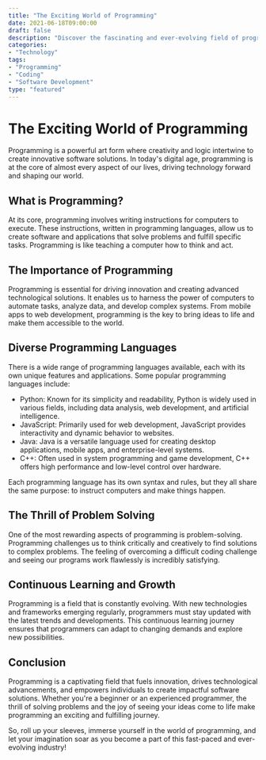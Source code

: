 ```yaml
---
title: "The Exciting World of Programming"
date: 2021-06-18T09:00:00
draft: false
description: "Discover the fascinating and ever-evolving field of programming"
categories:
- "Technology"
tags:
- "Programming"
- "Coding"
- "Software Development"
type: "featured"
---
```


# The Exciting World of Programming

Programming is a powerful art form where creativity and logic intertwine to create innovative software solutions. In today's digital age, programming is at the core of almost every aspect of our lives, driving technology forward and shaping our world.

## What is Programming?

At its core, programming involves writing instructions for computers to execute. These instructions, written in programming languages, allow us to create software and applications that solve problems and fulfill specific tasks. Programming is like teaching a computer how to think and act.

## The Importance of Programming

Programming is essential for driving innovation and creating advanced technological solutions. It enables us to harness the power of computers to automate tasks, analyze data, and develop complex systems. From mobile apps to web development, programming is the key to bring ideas to life and make them accessible to the world.

## Diverse Programming Languages

There is a wide range of programming languages available, each with its own unique features and applications. Some popular programming languages include:

- Python: Known for its simplicity and readability, Python is widely used in various fields, including data analysis, web development, and artificial intelligence.
- JavaScript: Primarily used for web development, JavaScript provides interactivity and dynamic behavior to websites.
- Java: Java is a versatile language used for creating desktop applications, mobile apps, and enterprise-level systems.
- C++: Often used in system programming and game development, C++ offers high performance and low-level control over hardware.

Each programming language has its own syntax and rules, but they all share the same purpose: to instruct computers and make things happen.

## The Thrill of Problem Solving

One of the most rewarding aspects of programming is problem-solving. Programming challenges us to think critically and creatively to find solutions to complex problems. The feeling of overcoming a difficult coding challenge and seeing our programs work flawlessly is incredibly satisfying.

## Continuous Learning and Growth

Programming is a field that is constantly evolving. With new technologies and frameworks emerging regularly, programmers must stay updated with the latest trends and developments. This continuous learning journey ensures that programmers can adapt to changing demands and explore new possibilities.

## Conclusion

Programming is a captivating field that fuels innovation, drives technological advancements, and empowers individuals to create impactful software solutions. Whether you're a beginner or an experienced programmer, the thrill of solving problems and the joy of seeing your ideas come to life make programming an exciting and fulfilling journey.

So, roll up your sleeves, immerse yourself in the world of programming, and let your imagination soar as you become a part of this fast-paced and ever-evolving industry!
